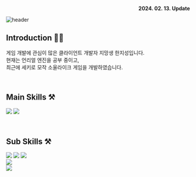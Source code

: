 <!--
**3jisung/3jisung** is a ✨ _special_ ✨ repository because its `README.md` (this file) appears on your GitHub profile.

Here are some ideas to get you started:

- 🔭 I’m currently working on ...
- 🌱 I’m currently learning ...
- 👯 I’m looking to collaborate on ...
- 🤔 I’m looking for help with ...
- 💬 Ask me about ...
- 📫 How to reach me: ...
- 😄 Pronouns: ...
- ⚡ Fun fact: ...
-->

<!-- 업데이트 -->
<p align="right"><b>2024. 02. 13. Update</b></p>

<!-- 헤더 -->
![header](https://capsule-render.vercel.app/api?type=waving&color=auto&height=300&section=header&text=Hello%20World!&desc=Jiseong's%20GitHub&fontSize=90&descSize=30&descAlignY=70&descAlign=67)

<!-- 소개 -->
## Introduction 👨‍💼
  <p>
    게임 개발에 관심이 많은 클라이언트 개발자 지망생 한지성입니다.</br>
    현재는 언리얼 엔진을 공부 중이고,</br>
    최근에 세키로 모작 소울라이크 게임을 개발하였습니다.</br>
  </p>
  </br>

<!-- 주로 사용하는 기술스택 -->
## Main Skills ⚒️
  <p>  
    <img src="https://img.shields.io/badge/Unreal Engine 5-0E1128?style=flat&logo=Unreal Engine&logoColor=white"/>
    <img src="https://img.shields.io/badge/C++-00599C?style=flat&logo=cplusplus&logoColor=white"/></br>
  </p>
  </br>
  
## Sub Skills ⚒️
  <p>
    <!-- 언어 -->
    <img src="https://img.shields.io/badge/Lua-2C2D72?style=flat&logo=Lua&logoColor=white"/>
    <img src="https://img.shields.io/badge/Java-007396?style=flat&logo=OpenJDK&logoColor=white"/>
    <img src="https://img.shields.io/badge/Python-3776AB?style=flat&logo=Python&logoColor=white"/></br>
    <!-- DBMS -->
    <img src="https://img.shields.io/badge/MySQL-4479A1?style=flat&logo=MySQL&logoColor=white"/></br>
    <!-- IDE -->
    <img src="https://img.shields.io/badge/Android%20Studio-3DDC84?style=flat&logo=AndroidStudio&logoColor=white"/></br>
  </p>
  </br>
